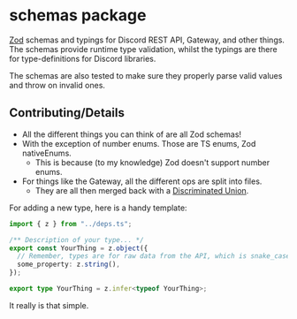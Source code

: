 # schemas package

[Zod][1] schemas and typings for Discord REST API, Gateway, and other things.
The schemas provide runtime type validation, whilst the typings are there for
type-definitions for Discord libraries.

The schemas are also tested to make sure they properly parse valid values and
throw on invalid ones.

## Contributing/Details

- All the different things you can think of are all Zod schemas!
- With the exception of number enums. Those are TS enums, Zod nativeEnums.
  - This is because (to my knowledge) Zod doesn't support number enums.
- For things like the Gateway, all the different ops are split into files.
  - They are all then merged back with a [Discriminated Union][2].

For adding a new type, here is a handy template:

```ts
import { z } from "../deps.ts";

/** Description of your type... */
export const YourThing = z.object({
  // Remember, types are for raw data from the API, which is snake_case.
  some_property: z.string(),
});

export type YourThing = z.infer<typeof YourThing>;
```

It really is that simple.

[1]: https://github.com/colinhacks/zod
[2]: https://zod.dev/?id=discriminated-unions
